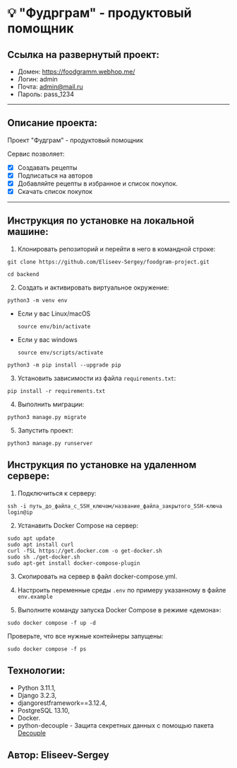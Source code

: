 # 💡 "Фудрграм" - продуктовый помощник

## Ссылка на развернутый проект:

- Домен: https://foodgramm.webhop.me/
- Логин: admin
- Почта: admin@mail.ru
- Пароль: pass_1234

---

## Описание проекта:

Проект "Фудграм" - продуктовый помощник

Сервис позволяет:

- [x] Создавать рецепты
- [x] Подписаться на авторов
- [x] Добавляйте рецепты в избранное и список покупок.
- [x] Скачать список покупок

---

## Инструкция по установке на локальной машине:

1. Клонировать репозиторий и перейти в него в командной строке:

```
git clone https://github.com/Eliseev-Sergey/foodgram-project.git
```

```
cd backend
```

2. Cоздать и активировать виртуальное окружение:

```
python3 -m venv env
```

* Если у вас Linux/macOS
    ```
    source env/bin/activate
    ```
* Если у вас windows
    ```
    source env/scripts/activate
    ```

```
python3 -m pip install --upgrade pip
```

3. Установить зависимости из файла `requirements.txt`:

```
pip install -r requirements.txt
```
4. Выполнить миграции:

```
python3 manage.py migrate
```

5. Запустить проект:

```
python3 manage.py runserver
```

## Инструкция по установке на удаленном сервере:

1. Подключиться к серверу:

```
ssh -i путь_до_файла_с_SSH_ключом/название_файла_закрытого_SSH-ключа login@ip
```

2. Устанавить Docker Compose на сервер:

```
sudo apt update
sudo apt install curl
curl -fSL https://get.docker.com -o get-docker.sh
sudo sh ./get-docker.sh
sudo apt-get install docker-compose-plugin
```

3. Скопировать на сервер в файл docker-compose.yml.

4. Настроить переменные среды `.env` по примеру указанному в файле `env.example`

5. Выполните команду запуска Docker Compose в режиме «демона»:

```
sudo docker compose -f up -d
```

Проверьте, что все нужные контейнеры запущены:

```
sudo docker compose -f ps
```

## Технологии:

- Python 3.11.1, 
- Django 3.2.3, 
- djangorestframework==3.12.4, 
- PostgreSQL 13.10, 
- Docker.
- python-decouple - Защита секретных данных с помощью пакета [Decouple](https://dontrepeatyourself.org/post/how-to-use-python-decouple-with-django/)

## Автор: Eliseev-Sergey